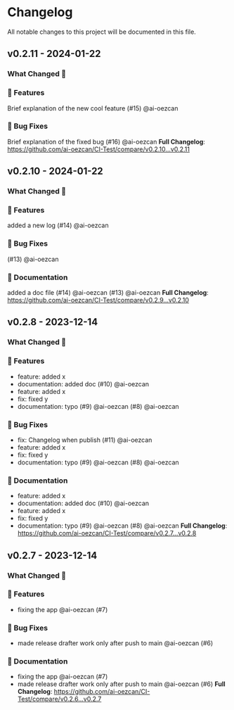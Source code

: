 # Changelog

All notable changes to this project will be documented in this file.

## v0.2.11 - 2024-01-22

### What Changed 👀

### 🚀 Features

Brief explanation of the new cool feature (#15) @ai-oezcan

### 🐛 Bug Fixes

Brief explanation of the fixed bug (#16) @ai-oezcan
**Full Changelog**: https://github.com/ai-oezcan/CI-Test/compare/v0.2.10...v0.2.11

## v0.2.10 - 2024-01-22

### What Changed 👀

### 🚀 Features

added a new log (#14) @ai-oezcan

### 🐛 Bug Fixes

(#13) @ai-oezcan

### 📄 Documentation

added a doc file (#14) @ai-oezcan
(#13) @ai-oezcan
**Full Changelog**: https://github.com/ai-oezcan/CI-Test/compare/v0.2.9...v0.2.10

## v0.2.8 - 2023-12-14

### What Changed 👀

### 🚀 Features

- feature: added x
- documentation: added doc (#10) @ai-oezcan
- feature: added x
- fix: fixed y
- documentation: typo (#9) @ai-oezcan
  (#8) @ai-oezcan

### 🐛 Bug Fixes

- fix: Changelog when publish (#11) @ai-oezcan
- feature: added x
- fix: fixed y
- documentation: typo (#9) @ai-oezcan
  (#8) @ai-oezcan

### 📄 Documentation

- feature: added x
- documentation: added doc (#10) @ai-oezcan
- feature: added x
- fix: fixed y
- documentation: typo (#9) @ai-oezcan
  (#8) @ai-oezcan
  **Full Changelog**: https://github.com/ai-oezcan/CI-Test/compare/v0.2.7...v0.2.8

## v0.2.7 - 2023-12-14

### What Changed 👀

### 🚀 Features

- fixing the app @ai-oezcan (#7)

### 🐛 Bug Fixes

- made release drafter work only after push to main @ai-oezcan (#6)

### 📄 Documentation

- fixing the app @ai-oezcan (#7)
- made release drafter work only after push to main @ai-oezcan (#6)
  **Full Changelog**: https://github.com/ai-oezcan/CI-Test/compare/v0.2.6...v0.2.7
